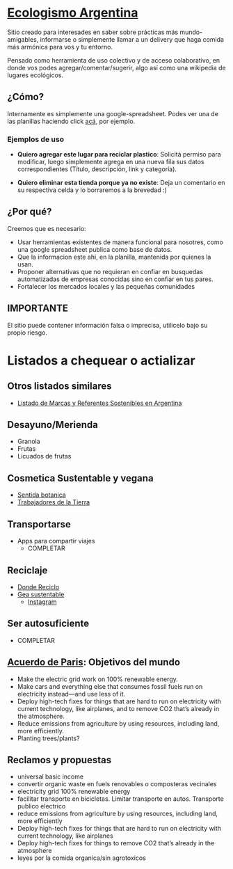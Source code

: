 # [Ecologismo Argentina](https://ecologismo-argentina.github.io/)

Sitio creado para interesades en saber sobre prácticas más mundo-amigables, informarse o simplemente llamar a un delivery que haga comida más armónica para vos y tu entorno.

Pensado como herramienta de uso colectivo y de acceso colaborativo, en donde vos podes agregar/comentar/sugerir, algo así como una wikipedia de lugares ecológicos.

## ¿Cómo?
Internamente es simplemente una google-spreadsheet. Podes ver una de las planillas haciendo click [acá](https://docs.google.com/spreadsheets/d/1LRbVgNC9orUgdJ587uNV2ar5k47THzrpYn6-MB00ah8/edit#gid=0), por ejemplo. 

### Ejemplos de uso

- __Quiero agregar este lugar para reciclar plastico__: Solicitá permiso para modificar, luego simplemente agrega en una nueva fila sus datos correspondientes (Título, descripción, link y categoría).

- __Quiero eliminar esta tienda porque ya no existe__: Deja un comentario en su respectiva celda y lo borraremos a la brevedad :)

## ¿Por qué?

Creemos que es necesario:
  - Usar herramientas existentes de manera funcional para nosotres, como una google spreadsheet publica como base de datos.
  - Que la informacion este ahi, en la planilla, mantenida por quienes la usan.
  - Proponer alternativas que no requieran en confiar en busquedas automatizadas de empresas conocidas sino en confiar en tus pares.
  - Fortalecer los mercados locales y las pequeñas comunidades

## IMPORTANTE
El sitio puede contener información falsa o imprecisa, utilicelo bajo su propio riesgo.


# Listados a chequear o actializar

## Otros listados similares
- [Listado de Marcas y Referentes Sostenibles en Argentina](https://github.com/ecologismo-argentina/ecologismo-argentina.github.io/blob/master/Listado%20de%20Marcas%20y%20Referentes%20Sostenibles%20en%20Argentina.pdf)

## Desayuno/Merienda
- Granola
- Frutas
- Licuados de frutas

## Cosmetica Sustentable y vegana
- [Sentida botanica](https://www.sentidabotanica.com/)
- [Trabajadores de la Tierra](https://www.instagram.com/trabajadoresdelatierra/)

## Transportarse
- Apps para compartir viajes
  - COMPLETAR

## Reciclaje
- [Donde Reciclo](https://www.dondereciclo.org.ar/)
- [Gea sustentable](https://geasustentable.com.ar/)
  - [Instagram](https://www.instagram.com/geasustentable/)

## Ser autosuficiente
  - COMPLETAR

## [Acuerdo de Paris](https://es.wikipedia.org/wiki/Acuerdo_de_Par%C3%ADs): Objetivos del mundo
- Make the electric grid work on 100% renewable energy.
- Make cars and everything else that consumes fossil fuels run on electricity instead—and use less of it.
- Deploy high-tech fixes for things that are hard to run on electricity with current technology, like airplanes, and to remove CO2 that’s already in the atmosphere.
- Reduce emissions from agriculture by using resources, including land, more efficiently.
- Planting trees/plants?

## Reclamos y propuestas
- universal basic income
- convertir organic waste en fuels renovables o composteras vecinales
- electricity grid 100% renewable energy
- facilitar transporte en bicicletas. Limitar transporte en autos. Transporte publico electrico
- reduce emissions from agriculture by using resources, including land, more efficiently
- Deploy high-tech fixes for things that are hard to run on electricity with current technology, like airplanes
- Deploy high-tech fixes for things to remove CO2 that’s already in the atmosphere
- leyes por la comida organica/sin agrotoxicos

